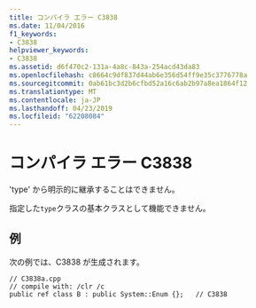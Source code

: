 ```yaml
---
title: コンパイラ エラー C3838
ms.date: 11/04/2016
f1_keywords:
- C3838
helpviewer_keywords:
- C3838
ms.assetid: d6f470c2-131a-4a8c-843a-254acd43da83
ms.openlocfilehash: c8664c9df837d44ab6e356d54ff9e35c3776778a
ms.sourcegitcommit: 0ab61bc3d2b6cfbd52a16c6ab2b97a8ea1864f12
ms.translationtype: MT
ms.contentlocale: ja-JP
ms.lasthandoff: 04/23/2019
ms.locfileid: "62208084"
---
```

# <a name="compiler-error-c3838"></a>コンパイラ エラー C3838

'type' から明示的に継承することはできません。

指定した`type`クラスの基本クラスとして機能できません。

## <a name="example"></a>例

次の例では、C3838 が生成されます。

```
// C3838a.cpp
// compile with: /clr /c
public ref class B : public System::Enum {};   // C3838
```

